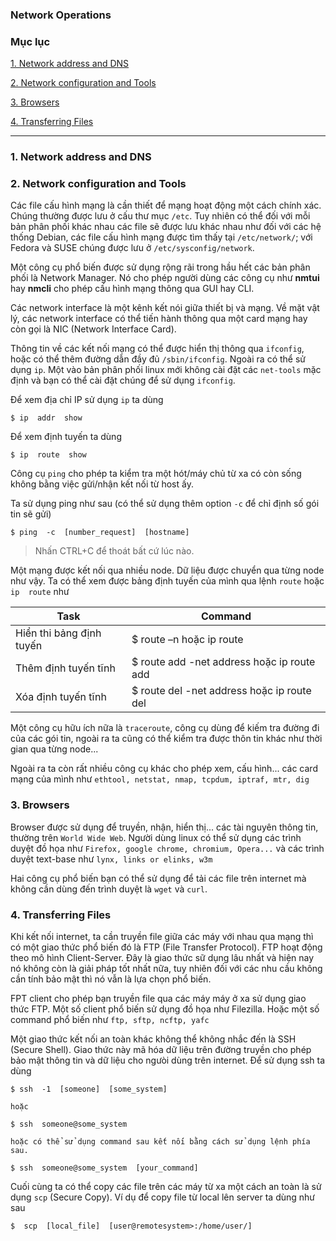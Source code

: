 
### Network Operations

### Mục lục

[1. Network address and DNS](#1)

[2. Network configuration and Tools](#2)

[3. Browsers](#3)

[4. Transferring Files](#4)

***
<a name="1"></a>
### 1. Network address and DNS

<a name="2"></a>
### 2. Network configuration and Tools

Các file cấu hình mạng là cần thiết để mạng hoạt động một cách chính xác. Chúng thường được lưu ở cấu thư mục `/etc`. Tuy nhiên có thể đối với mỗi bản phân phối khác nhau các file sẽ được lưu khác nhau như đối với các hệ thống Debian, các file cấu hình mạng được tìm thấy tại `/etc/network/`; với Fedora và SUSE chúng được lưu ở `/etc/sysconfig/network`.

Một công cụ phổ biến được sử dụng rộng rãi trong hầu hết các bản phân phối là Network Manager. Nó cho phép người dùng các công cụ như **nmtui** hay **nmcli** cho phép cấu hình mạng thông qua GUI hay CLI.

Các network interface là một kênh kết nói giữa thiết bị và mạng. Về mặt vật lý, các network interface có thể tiến hành thông qua một card mạng hay còn gọi là NIC (Network Interface Card).

Thông tin về các kết nối mạng có thể được hiển thị thông qua `ifconfig`, hoặc có thể thêm đường dẫn đầy đủ `/sbin/ifconfig`. Ngoài ra có thể sử dụng `ip`. Một vào bản phân phối linux mới không cài đặt các `net-tools` mặc định và bạn có thể cài đặt chúng để sử dụng `ifconfig`.

Để xem địa chỉ IP sử dụng `ip` ta dùng 

	$ ip  addr  show

Để xem định tuyến ta dùng

	$ ip  route  show

Công cụ `ping` cho phép ta kiểm tra một hót/máy chủ từ xa có còn sống không bằng việc gửi/nhận kết nối từ host ấy.

Ta sử dụng ping như sau (có thể sử dụng thêm option `-c` để chỉ định số gói tin sẽ gửi)

	$ ping  -c  [number_request]  [hostname]

> Nhấn CTRL+C để thoát bất cứ lúc nào.

Một mạng được kết nối qua nhiều node. Dữ liệu được chuyển qua từng node như vậy. Ta có thể xem được bảng định tuyến của mình qua lệnh `route` hoặc `ip  route` như

|Task|Command|
|---|---|
|Hiển thi bảng định tuyến|$ route –n hoặc ip route|
|Thêm định tuyến tĩnh|$ route add -net address hoặc ip route add|
|Xóa định tuyến tĩnh|$ route del -net address hoặc ip route del|

Một công cụ hữu ích nữa là `traceroute`, công cụ dùng để kiếm tra đường đi của các gói tin, ngoài ra ta cũng có thể kiểm tra được thôn tin khác như thời gian qua từng node...

Ngoài ra ta còn rất nhiều công cụ khác cho phép xem, cấu hình... các card mạng của mình như `ethtool, netstat, nmap, tcpdum, iptraf, mtr, dig`

<a name="3"></a>
### 3. Browsers

Browser được sử dụng để truyền, nhận, hiển thị... các tài nguyên thông tin, thường trên `World Wide Web`. Người dùng linux có thể sử dụng các trình duyệt đồ họa như `Firefox, google chrome, chromium, Opera...` và các trình duyệt text-base như `lynx, links or elinks, w3m`

Hai công cụ phổ biến bạn có thể sử dụng để tải các file trên internet mà không cần dùng đến trình duyệt là `wget` và `curl`.

<a name="4"></a>
### 4. Transferring Files

Khi kết nối internet, ta cần truyền file giữa các máy với nhau qua mạng thì có một giao thức phổ biến đó là FTP (File Transfer Protocol). FTP hoạt động theo mô hình Client-Server. Đây là giao thức sữ dụng lâu nhất và hiện nay nó không còn là giải pháp tốt nhất nữa, tuy nhiên đối với các nhu cầu không cần tính bảo mật thì nó vẫn là lựa chọn phổ biến.

FPT client cho phép bạn truyền file qua các máy máy ở xa sử dụng giao thức FTP. Một số client phổ biến sử dụng đồ họa như Filezilla. Hoặc một số command phổ biến như `ftp, sftp, ncftp, yafc`

Một giao thức kết nối an toàn khác không thể không nhắc đến là SSH (Secure Shell). Giao thức này mã hóa dữ liệu trên đường truyền cho phép bảo mật thông tin và dữ liệu cho ngưòi dùng trên internet. Để sử dụng ssh ta dùng

	$ ssh  -1  [someone]  [some_system]

	hoặc

	$ ssh  someone@some_system

	hoặc có thể sử dụng command sau kết nối bằng cách sử dụng lệnh phía sau.

	$ ssh  someone@some_system  [your_command]

Cuối cùng ta có thể copy các file trên các máy từ xa một cách an toàn là sử dụng `scp` (Secure Copy). Ví dụ để copy file từ local lên server ta dùng như sau

	$  scp  [local_file]  [user@remotesystem>:/home/user/]
